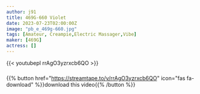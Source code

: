 ```yaml
---
author: j91
title: 469G-660 Violet
date: 2023-07-23T02:00:00Z
image: "pb_e_469g-660.jpg"
tags: [Amateur, Creampie,Electric Massager,Vibe]
maker: [469G]
actress: []
---
```



{{< youtubepl rrAgO3yzrxcb6QO >}}
###

{{% button href="https://streamtape.to/v/rrAgO3yzrxcb6QO" icon="fas fa-download" %}}download this video{{% /button %}}

